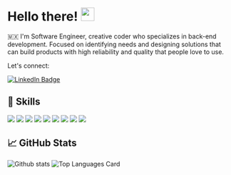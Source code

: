 # Hello there! <img src="https://raw.githubusercontent.com/MartinHeinz/MartinHeinz/master/wave.gif" width="30px">

🇲🇽 I'm Software Engineer, creative coder who specializes in back-end development. Focused on identifying needs and designing solutions that can build products with high reliability and quality that people love to use.

Let's connect:

[![LinkedIn Badge](https://img.shields.io/badge/LinkedIn-Profile-informational?style=flat&logo=linkedin&logoColor=white&color=0D76A8)](https://www.linkedin.com/in/jhoncbernal/)

## 💼 Skills

![](https://img.shields.io/badge/Code-TypeScript-informational?style=flat&logo=typescript&logoColor=white&color=80a1c1)
![](https://img.shields.io/badge/Code-JavaScript-informational?style=flat&logo=javascript&logoColor=white&color=80a1c1)
![](https://img.shields.io/badge/Framework-NodeJS-informational?style=flat&logo=node.js&logoColor=white&color=80a1c1)
![](https://img.shields.io/badge/Shell-Bash-informational?style=flat&logo=gnu-bash&logoColor=white&color=80a1c1)
![](https://img.shields.io/badge/Tools-PostgreSQL-informational?style=flat&logo=postgresql&logoColor=white&color=80a1c1)
![](https://img.shields.io/badge/Tools-MongoDB-informational?style=flat&logo=mongodb&logoColor=white&color=80a1c1)
![](https://img.shields.io/badge/Tools-Docker-informational?style=flat&logo=docker&logoColor=white&color=80a1c1)
![](https://img.shields.io/badge/Cloud-Heroku-informational?style=flat&logo=heroku&logoColor=white&color=80a1c1)
![](https://img.shields.io/badge/Cloud-AWS-informational?style=flat&logo=amazonaws&logoColor=white&color=80a1c1)

## &#x1f4c8; GitHub Stats
![Github stats](https://github-readme-stats.vercel.app/api?username=weylermaldonado&theme=nord&show_icons=true&count_private=true)
![Top Languages Card](https://github-readme-stats.vercel.app/api/top-langs/?username=weylermaldonado&theme=nord&layout=compact)
